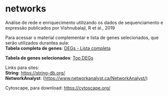 # networks

Análise de rede e enriquecimento utilizando os dados de sequenciamento e expressão publicados por Vishnubalaji, R et al., 2019

Para acessar o material complementar e lista de genes selecionados, que serão utilizados durantea aula:  
**Tabela completa de genes**: [DEGs - Lista completa](https://github.com/gabrep/networks/raw/refs/heads/main/DEGs%20full%20list.XLSX)


**Tabela de genes selecionados**: [Top DEGs](https://github.com/gabrep/networks/raw/refs/heads/main/top%20genes.xlsx)


Links para sites:  
**String**: https://string-db.org/  
**NetworkAnalyst**: (https://www.networkanalyst.ca/NetworkAnalyst/)  

Cytoscape, para download: https://cytoscape.org/  
